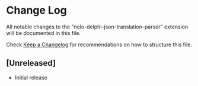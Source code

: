 # Change Log

All notable changes to the "nelo-delphi-json-translation-parser" extension will be documented in this file.

Check [Keep a Changelog](http://keepachangelog.com/) for recommendations on how to structure this file.

## [Unreleased]

- Initial release